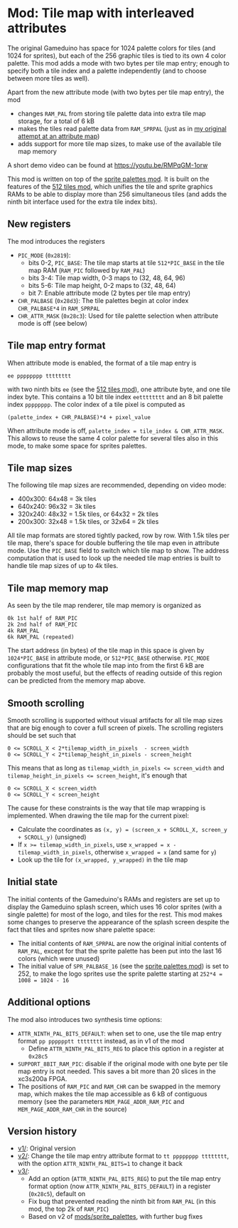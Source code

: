 Mod: Tile map with interleaved attributes
=========================================
The original Gameduino has space for 1024 palette colors for tiles (and 1024 for sprites), but each of the 256 graphic tiles is tied to its own 4 color palette. This mod adds a mode with two bytes per tile map entry; enough to specify both a tile index and a palette independently (and to choose between more tiles as well).

Apart from the new attribute mode (with two bytes per tile map entry), the mod
- changes `RAM_PAL` from storing tile palette data into extra tile map storage, for a total of 6 kB
- makes the tiles read palette data from `RAM_SPRPAL` (just as in [my original attempt at an attribute map](../attrmap/))
- adds support for more tile map sizes, to make use of the available tile map memory

A short demo video can be found at https://youtu.be/RMPqGM-1orw

This mod is written on top of the [sprite palettes mod](../sprite_palettes/). It is built on the features of the [512 tiles mod](../512_tiles/), which unifies the tile and sprite graphics RAMs to be able to display more than 256 simultaneous tiles (and adds the ninth bit interface used for the extra tile index bits).

New registers
-------------
The mod introduces the registers
- `PIC_MODE` (`0x2819`):
    - bits 0-2, `PIC_BASE`: The tile map starts at tile `512*PIC_BASE` in the tile map RAM (`RAM_PIC` followed by `RAM_PAL`)
    - bits 3-4: Tile map width, 0-3 maps to (32, 48, 64, 96)
    - bits 5-6: Tile map height, 0-2 maps to (32, 48, 64)
    - bit 7: Enable attribute mode (2 bytes per tile map entry)
- `CHR_PALBASE` (`0x28d3`): The tile palettes begin at color index `CHR_PALBASE*4` in `RAM_SPRPAL`
- `CHR_ATTR_MASK` (`0x28c3`): Used for tile palette selection when attribute mode is off (see below)

Tile map entry format
---------------------
When attribute mode is enabled, the format of a tile map entry is

    ee pppppppp tttttttt

with two ninth bits `ee` (see the [512 tiles mod](../512_tiles/)), one attribute byte, and one tile index byte. This contains a 10 bit tile index `eetttttttt` and an 8 bit palette index `pppppppp`.
The color index of a tile pixel is computed as

    (palette_index + CHR_PALBASE)*4 + pixel_value

When attribute mode is off, `palette_index = tile_index & CHR_ATTR_MASK`. This allows to reuse the same 4 color palette for several tiles also in this mode, to make some space for sprites palettes.

Tile map sizes
--------------
The following tile map sizes are recommended, depending on video mode:
- 400x300: 64x48 = 3k tiles
- 640x240: 96x32 = 3k tiles
- 320x240: 48x32 = 1.5k tiles, or 64x32 = 2k tiles
- 200x300: 32x48 = 1.5k tiles, or 32x64 = 2k tiles

All tile map formats are stored tightly packed, row by row.
With 1.5k tiles per tile map, there's space for double buffering the tile map even in attribute mode. Use the `PIC_BASE` field to switch which tile map to show.
The address computation that is used to look up the needed tile map entries is built to handle tile map sizes of up to 4k tiles.

Tile map memory map
-------------------
As seen by the tile map renderer, tile map memory is organized as

    0k 1st half of RAM_PIC
    2k 2nd half of RAM_PIC
    4k RAM_PAL
    6k RAM_PAL (repeated)

The start address (in bytes) of the tile map in this space is given by `1024*PIC_BASE` in attribute mode, or `512*PIC_BASE` otherwise.
`PIC_MODE` configurations that fit the whole tile map into from the first 6 kB are probably the most useful,
but the effects of reading outside of this region can be predicted from the memory map above.

Smooth scrolling
----------------
Smooth scrolling is supported without visual artifacts for all tile map sizes that are big enough to cover a full screen of pixels.
The scrolling registers should be set such that

    0 <= SCROLL_X < 2*tilemap_width_in_pixels  - screen_width
    0 <= SCROLL_Y < 2*tilemap_height_in_pixels - screen_height

This means that as long as `tilemap_width_in_pixels <= screen_width` and `tilemap_height_in_pixels <= screen_height`, it's enough that

    0 <= SCROLL_X < screen_width
    0 <= SCROLL_Y < screen_height

The cause for these constraints is the way that tile map wrapping is implemented. When drawing the tile map for the current pixel:
- Calculate the coordinates as `(x, y) = (screen_x + SCROLL_X, screen_y + SCROLL_y)` (unsigned)
- If `x >= tilemap_width_in_pixels`, use `x_wrapped = x - tilemap_width_in_pixels`, otherwise `x_wrapped = x` (and same for `y`)
- Look up the tile for `(x_wrapped, y_wrapped)` in the tile map

Initial state
-------------
The initial contents of the Gameduino's RAMs and registers are set up to display the Gameduino splash screen, which uses 16 color sprites (with a single palette) for most of the logo, and tiles for the rest.
This mod makes some changes to preserve the appearance of the splash screen despite the fact that tiles and sprites now share palette space:
- The initial contents of `RAM_SPRPAL` are now the original initial contents of `RAM_PAL`, except for that the sprite palette has been put into the last 16 colors (which were unused)
- The initial value of `SPR_PALBASE_16` (see the [sprite palettes mod](../sprite_palettes/)) is set to 252, to make the logo sprites use the sprite palette starting at `252*4 = 1008 = 1024 - 16`

Additional options
------------------
The mod also introduces two synthesis time options:
- `ATTR_NINTH_PAL_BITS_DEFAULT`: when set to one, use the tile map entry format `pp pppppptt tttttttt` instead, as in v1 of the mod
    - Define `ATTR_NINTH_PAL_BITS_REG` to place this option in a register at `0x28c5`
- `SUPPORT_8BIT_RAM_PIC`: disable if the original mode with one byte per tile map entry is not needed. This saves a bit more than 20 slices in the xc3s200a FPGA.
- The positions of `RAM_PIC` and `RAM_CHR` can be swapped in the memory map, which makes the tile map accessible as 6 kB of contiguous memory (see the parameters `MEM_PAGE_ADDR_RAM_PIC` and `MEM_PAGE_ADDR_RAM_CHR` in the source)

Version history
---------------
- [v1/](v1/): Original version
- [v2/](v2/): Change the tile map entry attribute format to `tt pppppppp tttttttt`, with the option `ATTR_NINTH_PAL_BITS=1` to change it back
- [v3/](v3/):
    - Add an option (`ATTR_NINTH_PAL_BITS_REG`) to put the tile map entry format option (now `ATTR_NINTH_PAL_BITS_DEFAULT`) in a register (`0x28c5`), default on
    - Fix bug that prevented reading the ninth bit from `RAM_PAL` (in this mod, the top 2k of `RAM_PIC`)
    - Based on v2 of [mods/sprite_palettes](../sprite_palettes), with further bug fixes
